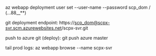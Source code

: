 az webapp deployment user set --user-name <UserName> --password <Password>
scp_dom / (...88__**)

git deployment endpoint: https://scp_dom@scpx-svr.scm.azurewebsites.net/scpx-svr.git

push to azure git (deploy):
git push azure master

tail prod logs: 
az webapp browse --name scpx-svr

